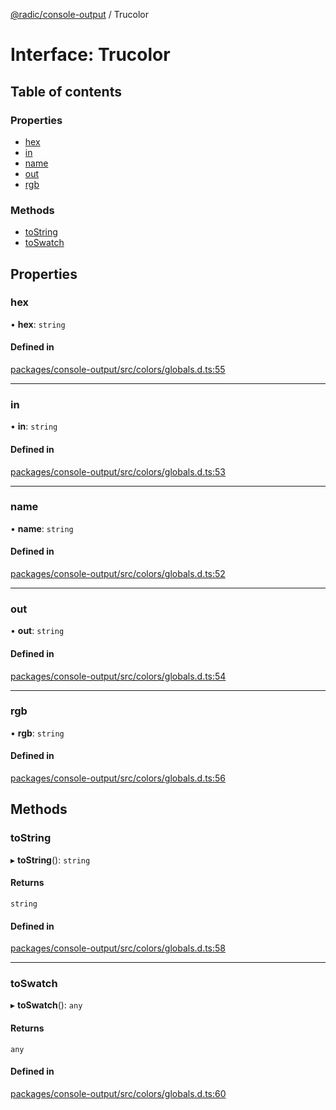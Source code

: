 [@radic/console-output](../README.md) / Trucolor

# Interface: Trucolor

## Table of contents

### Properties

- [hex](Trucolor.md#hex)
- [in](Trucolor.md#in)
- [name](Trucolor.md#name)
- [out](Trucolor.md#out)
- [rgb](Trucolor.md#rgb)

### Methods

- [toString](Trucolor.md#tostring)
- [toSwatch](Trucolor.md#toswatch)

## Properties

### hex

• **hex**: `string`

#### Defined in

[packages/console-output/src/colors/globals.d.ts:55](https://github.com/robinradic/npm-console/blob/10cb77f/packages/console-output/src/colors/globals.d.ts#L55)

___

### in

• **in**: `string`

#### Defined in

[packages/console-output/src/colors/globals.d.ts:53](https://github.com/robinradic/npm-console/blob/10cb77f/packages/console-output/src/colors/globals.d.ts#L53)

___

### name

• **name**: `string`

#### Defined in

[packages/console-output/src/colors/globals.d.ts:52](https://github.com/robinradic/npm-console/blob/10cb77f/packages/console-output/src/colors/globals.d.ts#L52)

___

### out

• **out**: `string`

#### Defined in

[packages/console-output/src/colors/globals.d.ts:54](https://github.com/robinradic/npm-console/blob/10cb77f/packages/console-output/src/colors/globals.d.ts#L54)

___

### rgb

• **rgb**: `string`

#### Defined in

[packages/console-output/src/colors/globals.d.ts:56](https://github.com/robinradic/npm-console/blob/10cb77f/packages/console-output/src/colors/globals.d.ts#L56)

## Methods

### toString

▸ **toString**(): `string`

#### Returns

`string`

#### Defined in

[packages/console-output/src/colors/globals.d.ts:58](https://github.com/robinradic/npm-console/blob/10cb77f/packages/console-output/src/colors/globals.d.ts#L58)

___

### toSwatch

▸ **toSwatch**(): `any`

#### Returns

`any`

#### Defined in

[packages/console-output/src/colors/globals.d.ts:60](https://github.com/robinradic/npm-console/blob/10cb77f/packages/console-output/src/colors/globals.d.ts#L60)
